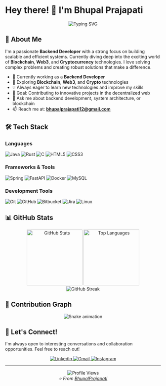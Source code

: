 # Hey there! 👋 I'm Bhupal Prajapati

<div align="center">
  <img src="https://readme-typing-svg.herokuapp.com?font=Fira+Code&pause=1000&color=36BCF7&width=435&lines=Backend+Developer;Blockchain+Enthusiast;Problem+Solver;Always+Learning" alt="Typing SVG" />
</div>

## 🚀 About Me

I'm a passionate **Backend Developer** with a strong focus on building scalable and efficient systems. Currently diving deep into the exciting world of **Blockchain**, **Web3**, and **Cryptocurrency** technologies. I love solving complex problems and creating robust solutions that make a difference.

- 🔭 Currently working as a **Backend Developer**
- 🌱 Exploring **Blockchain**, **Web3**, and **Crypto** technologies
- 💡 Always eager to learn new technologies and improve my skills
- 🎯 Goal: Contributing to innovative projects in the decentralized web
- 💬 Ask me about backend development, system architecture, or blockchain
- 📫 Reach me at: **bhupalprajapati12@gmail.com**

## 🛠️ Tech Stack

### Languages
![Java](https://img.shields.io/badge/Java-ED8B00?style=for-the-badge&logo=java&logoColor=white)
![Rust](https://img.shields.io/badge/Rust-000000?style=for-the-badge&logo=rust&logoColor=white)
![C](https://img.shields.io/badge/C-00599C?style=for-the-badge&logo=c&logoColor=white)
![HTML5](https://img.shields.io/badge/HTML5-E34F26?style=for-the-badge&logo=html5&logoColor=white)
![CSS3](https://img.shields.io/badge/CSS3-1572B6?style=for-the-badge&logo=css3&logoColor=white)

### Frameworks & Tools
![Spring](https://img.shields.io/badge/Spring-6DB33F?style=for-the-badge&logo=spring&logoColor=white)
![FastAPI](https://img.shields.io/badge/FastAPI-005571?style=for-the-badge&logo=fastapi)
![Docker](https://img.shields.io/badge/Docker-2496ED?style=for-the-badge&logo=docker&logoColor=white)
![MySQL](https://img.shields.io/badge/MySQL-005C84?style=for-the-badge&logo=mysql&logoColor=white)

### Development Tools
![Git](https://img.shields.io/badge/Git-F05032?style=for-the-badge&logo=git&logoColor=white)
![GitHub](https://img.shields.io/badge/GitHub-100000?style=for-the-badge&logo=github&logoColor=white)
![Bitbucket](https://img.shields.io/badge/Bitbucket-0747a6?style=for-the-badge&logo=bitbucket&logoColor=white)
![Jira](https://img.shields.io/badge/Jira-0052CC?style=for-the-badge&logo=jira&logoColor=white)
![Linux](https://img.shields.io/badge/Linux-FCC624?style=for-the-badge&logo=linux&logoColor=black)

## 📊 GitHub Stats

<div align="center">
  <img src="https://github-readme-stats.vercel.app/api?username=BhupalPrajapati&show_icons=true&theme=tokyonight&hide_border=true&include_all_commits=true&count_private=true" alt="GitHub Stats" height="180"/>
  <img src="https://github-readme-stats.vercel.app/api/top-langs/?username=BhupalPrajapati&theme=tokyonight&hide_border=true&layout=compact" alt="Top Languages" height="180"/>
</div>

<div align="center">
  <img src="https://streak-stats.demolab.com?user=BhupalPrajapati&theme=tokyonight&hide_border=true" alt="GitHub Streak" />
</div>

## 🐍 Contribution Graph

<div align="center">
  <img src="https://raw.githubusercontent.com/BhupalPrajapati/BhupalPrajapati/output/snake.svg" alt="Snake animation" />
</div>

## 🤝 Let's Connect!

I'm always open to interesting conversations and collaboration opportunities. Feel free to reach out!

<div align="center">
  <a href="https://www.linkedin.com/in/bhupal-prajapati" target="_blank">
    <img src="https://img.shields.io/badge/LinkedIn-0077B5?style=for-the-badge&logo=linkedin&logoColor=white" alt="LinkedIn"/>
  </a>
  <a href="mailto:bhupalprajapati12@gmail.com" target="_blank">
    <img src="https://img.shields.io/badge/Gmail-D14836?style=for-the-badge&logo=gmail&logoColor=white" alt="Gmail"/>
  </a>
  <a href="https://instagram.com/bhupalprajapati7082" target="_blank">
    <img src="https://img.shields.io/badge/Instagram-E4405F?style=for-the-badge&logo=instagram&logoColor=white" alt="Instagram"/>
  </a>
</div>

---

<div align="center">
  <img src="https://komarev.com/ghpvc/?username=BhupalPrajapati&style=flat-square&color=blue" alt="Profile Views"/>
</div>

<div align="center">
  <i>⭐️ From <a href="https://github.com/BhupalPrajapati">BhupalPrajapati</a></i>
</div>
